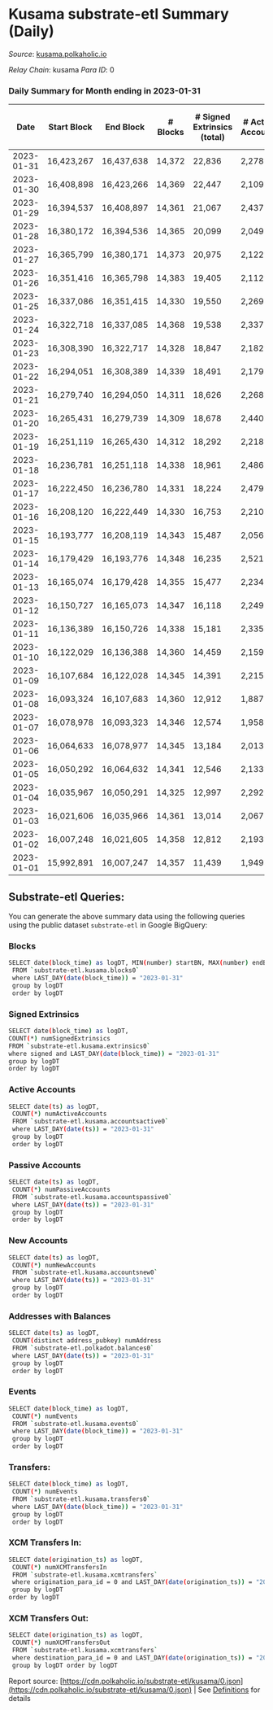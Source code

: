 # Kusama substrate-etl Summary (Daily)

_Source_: [kusama.polkaholic.io](https://kusama.polkaholic.io)

*Relay Chain*: kusama
*Para ID*: 0



### Daily Summary for Month ending in 2023-01-31


| Date | Start Block | End Block | # Blocks | # Signed Extrinsics (total) | # Active Accounts | # Passive | # New | # Addresses with Balances | # Events | # Transfers | # XCM Transfers In | # XCM Transfers Out | Issues | 
| ---- | ----------- | --------- | -------- | --------------------------- | ----------------- | --------- | ----- | ------------------------- | -------- | ----------- | ------------------ | ------------------- | ------ |
| 2023-01-31 | 16,423,267 | 16,437,638 | 14,372 | 22,836 | 2,278 | 233 | 135 | 282,168 | 820,264 | 1,191 ($3,314,086.84) | 123 ($137,817.53) | 99 ($142,701.00) |  |
| 2023-01-30 | 16,408,898 | 16,423,266 | 14,369 | 22,447 | 2,109 | 204 | 90 | 282,093 | 838,489 | 998 ($2,452,855.19) | 138 ($213,973.66) | 133 ($100,009.35) |  |
| 2023-01-29 | 16,394,537 | 16,408,897 | 14,361 | 21,067 | 2,437 | 215 | 99 | 282,024 | 804,947 | 1,071 ($1,276,979.60) | 135 ($124,365.79) | 136 ($144,860.16) |  |
| 2023-01-28 | 16,380,172 | 16,394,536 | 14,365 | 20,099 | 2,049 | 201 | 98 | 281,949 | 803,742 | 1,050 ($2,213,693.65) | 134 ($318,534.31) | 111 ($93,944.42) |  |
| 2023-01-27 | 16,365,799 | 16,380,171 | 14,373 | 20,975 | 2,122 | 233 | 105 | 281,881 | 834,268 | 1,118 ($2,171,562.58) | 126 ($86,415.01) | 149 ($100,678.13) |  |
| 2023-01-26 | 16,351,416 | 16,365,798 | 14,383 | 19,405 | 2,112 | 226 | 107 | 281,911 | 777,603 | 1,099 ($1,627,817.47) | 127 ($131,137.56) | 153 ($153,277.27) |  |
| 2023-01-25 | 16,337,086 | 16,351,415 | 14,330 | 19,550 | 2,269 | 234 | 98 | 281,866 | 800,937 | 1,464 ($2,443,041.92) | 154 ($96,935.64) | 137 ($117,729.28) |  |
| 2023-01-24 | 16,322,718 | 16,337,085 | 14,368 | 19,538 | 2,337 | 4,882 | 156 | 281,815 | 827,164 | 8,574 ($4,889,373.24) | 148 ($124,742.63) | 182 ($188,933.20) |  |
| 2023-01-23 | 16,308,390 | 16,322,717 | 14,328 | 18,847 | 2,182 | 227 | 126 | 281,739 | 817,126 | 1,294 ($6,286,690.96) | 166 ($139,591.13) | 156 ($210,333.71) |  |
| 2023-01-22 | 16,294,051 | 16,308,389 | 14,339 | 18,491 | 2,179 | 217 | 114 | 281,717 | 803,640 | 1,157 ($2,299,557.89) | 114 ($376,636.02) | 112 ($82,766.71) |  |
| 2023-01-21 | 16,279,740 | 16,294,050 | 14,311 | 18,626 | 2,268 | 217 | 132 | 281,671 | 811,031 | 1,450 ($3,940,019.66) | 126 ($195,554.34) | 122 ($224,166.37) |  |
| 2023-01-20 | 16,265,431 | 16,279,739 | 14,309 | 18,678 | 2,440 | 224 | 153 | 281,599 | 801,488 | 1,872 ($5,043,972.53) | 164 ($368,187.05) | 221 ($414,516.25) |  |
| 2023-01-19 | 16,251,119 | 16,265,430 | 14,312 | 18,292 | 2,218 | 190 | 79 | 281,531 | 828,374 | 1,325 ($3,784,807.87) | 144 ($148,257.54) | 158 ($97,050.09) |  |
| 2023-01-18 | 16,236,781 | 16,251,118 | 14,338 | 18,961 | 2,486 | 260 | 111 | 281,494 | 792,386 | 1,779 ($10,614,882.86) | 248 ($301,749.55) | 237 ($264,234.55) |  |
| 2023-01-17 | 16,222,450 | 16,236,780 | 14,331 | 18,224 | 2,479 | 201 | 133 | 281,440 | 795,403 | 1,892 ($7,365,953.80) | 221 ($373,598.21) | 176 ($322,352.30) |  |
| 2023-01-16 | 16,208,120 | 16,222,449 | 14,330 | 16,753 | 2,210 | 193 | 85 | 281,374 | 811,856 | 1,594 ($22,843,232.99) | 126 ($225,218.87) | 104 ($53,737.46) |  |
| 2023-01-15 | 16,193,777 | 16,208,119 | 14,343 | 15,487 | 2,056 | 220 | 122 | 281,403 | 782,203 | 1,465 ($5,049,882.77) | 132 ($52,241.42) | 111 ($39,059.92) |  |
| 2023-01-14 | 16,179,429 | 16,193,776 | 14,348 | 16,235 | 2,521 | 208 | 119 | 281,299 | 805,490 | 2,008 ($4,000,661.63) | 185 ($300,753.24) | 148 ($83,282.65) |  |
| 2023-01-13 | 16,165,074 | 16,179,428 | 14,355 | 15,477 | 2,234 | 186 | 84 | 281,362 | 813,069 | 1,379 ($1,654,256.43) | 127 ($90,114.16) | 137 ($71,296.56) |  |
| 2023-01-12 | 16,150,727 | 16,165,073 | 14,347 | 16,118 | 2,249 | 193 | 90 | 281,427 | 801,323 | 1,318 ($1,567,884.56) | 140 ($95,702.65) | 135 ($76,299.70) |  |
| 2023-01-11 | 16,136,389 | 16,150,726 | 14,338 | 15,181 | 2,335 | 203 | 95 | 281,388 | 790,658 | 1,464 ($1,032,778.46) | 121 ($42,844.40) | 111 ($53,292.05) |  |
| 2023-01-10 | 16,122,029 | 16,136,388 | 14,360 | 14,459 | 2,159 | 183 | 82 | 281,338 | 799,560 | 1,113 ($1,923,157.71) | 111 ($126,297.51) | 106 ($74,186.96) |  |
| 2023-01-09 | 16,107,684 | 16,122,028 | 14,345 | 14,391 | 2,215 |  | 111 | 281,307 | 805,992 | 1,399 ($2,170,638.03) | 133 ($126,776.28) | 118 ($115,641.79) |  |
| 2023-01-08 | 16,093,324 | 16,107,683 | 14,360 | 12,912 | 1,887 | 176 | 96 | 281,245 | 768,589 | 1,207 ($2,091,908.93) | 109 ($47,884.62) | 92 ($46,615.18) |  |
| 2023-01-07 | 16,078,978 | 16,093,323 | 14,346 | 12,574 | 1,958 |  | 89 | 281,177 | 768,140 | 1,138 ($1,704,436.36) | 87 ($35,503.47) | 116 ($100,054.05) |  |
| 2023-01-06 | 16,064,633 | 16,078,977 | 14,345 | 13,184 | 2,013 | 211 | 140 | 281,138 | 812,599 | 1,392 ($8,465,650.27) | 121 ($45,374.95) | 112 ($74,832.11) |  |
| 2023-01-05 | 16,050,292 | 16,064,632 | 14,341 | 12,546 | 2,133 | 141 | 82 | 281,034 | 782,619 | 1,020 ($1,822,919.31) | 108 ($84,789.14) | 101 ($70,457.26) |  |
| 2023-01-04 | 16,035,967 | 16,050,291 | 14,325 | 12,997 | 2,292 | 158 | 100 | 280,978 | 776,391 | 1,215 ($2,565,733.18) | 150 ($208,604.29) | 120 ($86,713.86) |  |
| 2023-01-03 | 16,021,606 | 16,035,966 | 14,361 | 13,014 | 2,067 | 193 | 80 | 280,919 | 809,643 | 1,053 ($2,278,343.95) | 102 ($56,996.75) | 92 ($63,132.59) |  |
| 2023-01-02 | 16,007,248 | 16,021,605 | 14,358 | 12,812 | 2,193 | 251 | 113 | 280,875 | 791,885 | 1,711 ($7,914,934.68) | 116 ($63,258.41) | 137 ($73,253.54) |  |
| 2023-01-01 | 15,992,891 | 16,007,247 | 14,357 | 11,439 | 1,949 | 182 | 82 | 280,804 | 759,996 | 1,239 ($1,775,016.18) | 131 ($76,536.36) | 147 ($80,794.32) |  |

## Substrate-etl Queries:
You can generate the above summary data using the following queries using the public dataset `substrate-etl` in Google BigQuery:

### Blocks
```bash
SELECT date(block_time) as logDT, MIN(number) startBN, MAX(number) endBN, COUNT(*) numBlocks 
 FROM `substrate-etl.kusama.blocks0`  
 where LAST_DAY(date(block_time)) = "2023-01-31" 
 group by logDT 
 order by logDT
```

### Signed Extrinsics
```bash
SELECT date(block_time) as logDT, 
COUNT(*) numSignedExtrinsics 
FROM `substrate-etl.kusama.extrinsics0`  
where signed and LAST_DAY(date(block_time)) = "2023-01-31" 
group by logDT 
order by logDT
```

### Active Accounts
```bash
SELECT date(ts) as logDT, 
 COUNT(*) numActiveAccounts 
 FROM `substrate-etl.kusama.accountsactive0` 
 where LAST_DAY(date(ts)) = "2023-01-31" 
 group by logDT 
 order by logDT
```

### Passive Accounts
```bash
SELECT date(ts) as logDT, 
 COUNT(*) numPassiveAccounts 
 FROM `substrate-etl.kusama.accountspassive0` 
 where LAST_DAY(date(ts)) = "2023-01-31" 
 group by logDT 
 order by logDT
```

### New Accounts
```bash
SELECT date(ts) as logDT, 
 COUNT(*) numNewAccounts 
 FROM `substrate-etl.kusama.accountsnew0` 
 where LAST_DAY(date(ts)) = "2023-01-31" 
 group by logDT
 order by logDT
```

### Addresses with Balances
```bash
SELECT date(ts) as logDT,
 COUNT(distinct address_pubkey) numAddress 
 FROM `substrate-etl.polkadot.balances0` 
 where LAST_DAY(date(ts)) = "2023-01-31" 
 group by logDT 
 order by logDT
```

### Events
```bash
SELECT date(block_time) as logDT, 
 COUNT(*) numEvents 
 FROM `substrate-etl.kusama.events0` 
 where LAST_DAY(date(block_time)) = "2023-01-31" 
 group by logDT 
 order by logDT
```

### Transfers:
```bash
SELECT date(block_time) as logDT, 
 COUNT(*) numEvents 
 FROM `substrate-etl.kusama.transfers0` 
 where LAST_DAY(date(block_time)) = "2023-01-31" 
 group by logDT 
 order by logDT
```

### XCM Transfers In:
```bash
SELECT date(origination_ts) as logDT, 
 COUNT(*) numXCMTransfersIn 
 FROM `substrate-etl.kusama.xcmtransfers` 
 where origination_para_id = 0 and LAST_DAY(date(origination_ts)) = "2023-01-31" 
 group by logDT 
order by logDT
```

### XCM Transfers Out:
```bash
SELECT date(origination_ts) as logDT, 
 COUNT(*) numXCMTransfersOut 
 FROM `substrate-etl.kusama.xcmtransfers` 
 where destination_para_id = 0 and LAST_DAY(date(origination_ts)) = "2023-01-31" 
 group by logDT order by logDT
```


Report source: [https://cdn.polkaholic.io/substrate-etl/kusama/0.json](https://cdn.polkaholic.io/substrate-etl/kusama/0.json) | See [Definitions](/DEFINITIONS.md) for details
